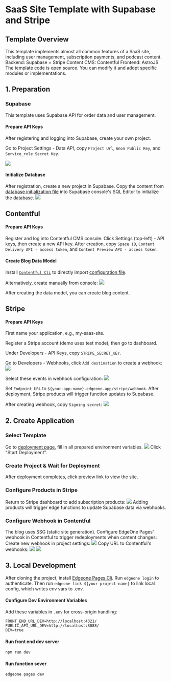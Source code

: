 # SaaS Site Template with Supabase and Stripe

## Template Overview
This template implements almost all common features of a SaaS site, including user management, subscription payments, and podcast content.
Backend: Supabase + Stripe
Content CMS: Contentful
Frontend: AstroJS
The template code is open source. You can modify it and adopt specific modules or implementations.

## 1. Preparation
### Supabase
This template uses Supabase API for order data and user management.

#### Prepare API Keys
After registering and logging into Supabase, create your own project.

Go to Project Settings - Data API, copy `Project Url`, `Anon Public Key`, and `Service_role Secret Key`.

![](https://cloudcache.tencent-cloud.com/qcloud/ui/static/static_source_business/0f296398-aa8a-4d8f-b70f-45e4999c8faa.png)

#### Initialize Database
After registration, create a new project in Supabase. Copy the content from [database initialization file](https://cdnstatic.tencentcs.com/edgeone/pages/docs/database_init.sql) into Supabase console's SQL Editor to initialize the database.
![](https://cloudcache.tencent-cloud.com/qcloud/ui/static/static_source_business/08263cd8-e0a9-478e-bfaf-51427f7588e8.png)

## Contentful
#### Prepare API Keys
Register and log into Contentful CMS console. Click Settings (top-left) - API keys, then create a new API key.
After creation, copy `Space ID`, `Content Delivery API - access token`, and `Content Preview API - access token`.

#### Create Blog Data Model
Install [`Contentful Cli`](https://www.contentful.com/developers/docs/tutorials/cli/import-and-export/) to directly import [configuration file](https://cdnstatic.tencentcs.com/edgeone/pages/docs/contentful-export.json).

Alternatively, create manually from console:
![](https://cloudcache.tencent-cloud.com/qcloud/ui/static/static_source_business/571bb14d-11ad-4792-b634-dc9e3dfceb8a.png)

After creating the data model, you can create blog content.

## Stripe
#### Prepare API Keys
First name your application, e.g., my-saas-site.

Register a Stripe account (demo uses test mode), then go to dashboard.

Under Developers - API Keys, copy `STRIPE_SECRET_KEY`.

Go to Developers - Webhooks, click `Add destination` to create a webhook:
![](https://cloudcache.tencent-cloud.com/qcloud/ui/static/static_source_business/85f02933-80b6-45c0-83f5-b6b65f6f419c.png)

Select these events in webhook configuration:
![](https://cloudcache.tencent-cloud.com/qcloud/ui/static/static_source_business/f940cb43-59d0-4141-a277-f4f8d642f0c0.png)

Set `Endpoint URL` to `${your-app-name}.edgeone.app/stripe/webhook`. After deployment, Stripe products will trigger function updates to Supabase.

After creating webhook, copy `Signing secret`:
![](https://cloudcache.tencent-cloud.com/qcloud/ui/static/static_source_business/c367b540-6cf6-4c5b-8a1a-635eab5e53bf.png)

## 2. Create Application
### Select Template
Go to [deployment page](https://console.tencentcloud.com/edgeone/pages/new?template=stripe-subscription-with-astroship&from=open_templates), fill in all prepared environment variables.
![](https://cloudcache.tencent-cloud.com/qcloud/ui/static/static_source_business/225e2860-d58f-4515-8a77-40147cc1a0d9.png)
Click "Start Deployment".

### Create Project & Wait for Deployment
After deployment completes, click preview link to view the site.

### Configure Products in Stripe
Return to Stripe dashboard to add subscription products:
![](https://cloudcache.tencent-cloud.com/qcloud/ui/static/static_source_business/210da878-c0df-4f6c-b68f-c83c9734db70.png)
Adding products will trigger edge functions to update Supabase data via webhooks.

### Configure Webhook in Contentful
The blog uses SSG (static site generation). Configure EdgeOne Pages' webhook in Contentful to trigger redeployments when content changes:
Create new webhook in project settings:
![](https://cloudcache.tencent-cloud.com/qcloud/ui/static/static_source_business/97d70558-9259-4bea-8346-ce5bfb28f598.png)
Copy URL to Contentful's webhooks:
![](https://cloudcache.tencent-cloud.com/qcloud/ui/static/static_source_business/bff20548-ebdd-490a-86f1-351bd5e657ba.png)
![](https://cloudcache.tencent-cloud.com/qcloud/ui/static/static_source_business/7379144a-91f3-4e3e-8e7e-50cbe00e55b3.png)

## 3. Local Development
After cloning the project, install [Edgeone Pages Cli](https://www.npmjs.com/package/edgeone).
Run `edgeone login` to authenticate.
Then run `edgeone link ${your-project-name}` to link local config, which writes env vars to .env.

#### Configure Dev Environment Variables
Add these variables in `.env` for cross-origin handling:
```
FRONT_END_URL_DEV=http://localhost:4321/
PUBLIC_API_URL_DEV=http://localhost:8088/
DEV=true
```
#### Run front end dev server
`npm run dev`

#### Run function sever
`edgeone pages dev`